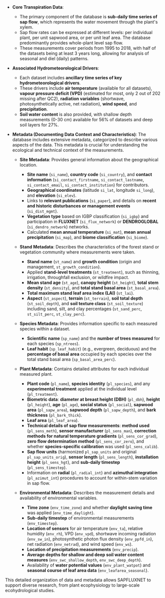 *   **Core Transpiration Data**:
    *   The primary component of the database is **sub-daily time series of sap flow**, which represents the water movement through the plant's xylem.
    *   Sap flow rates can be expressed at different levels: per individual plant, per unit sapwood area, or per unit leaf area. The database predominantly provides whole-plant level sap flow.
    *   These measurements cover periods from 1995 to 2018, with half of the datasets being at least 3 years long, allowing for analysis of seasonal and diel (daily) patterns.

*   **Associated Hydrometeorological Drivers**:
    *   Each dataset includes **ancillary time series of key hydrometeorological drivers**.
    *   These drivers include **air temperature** (available for all datasets), **vapour pressure deficit (VPD)** (estimated for most, only 2 out of 202 missing after QC2), **radiation variables** (shortwave, photosynthetically active, net radiation), **wind speed**, and **precipitation**.
    *   **Soil water content** is also provided, with shallow depth measurements (0-30 cm) available for 56% of datasets and deep soil layers for 27%.

*   **Metadata (Documenting Data Context and Characteristics)**:
    The database includes extensive metadata, categorized to describe various aspects of the data. This metadata is crucial for understanding the ecological and technical context of the measurements.

    *   **Site Metadata**: Provides general information about the geographical location.
        *   **Site name** (`si_name`), **country code** (`si_country`), and **contact information** (`si_contact_firstname`, `si_contact_lastname`, `si_contact_email`, `si_contact_institution`) for contributors.
        *   **Geographical coordinates** (latitude `si_lat`, longitude `si_long`), and **elevation** (`si_elev`).
        *   Links to **relevant publications** (`si_paper`), and details on **recent and historic disturbances or management events** (`si_dist_mgmt`).
        *   **Vegetation type** based on IGBP classification (`si_igbp`) and participation in **FLUXNET** (`si_flux_network`) or **DENDROGLOBAL** (`si_dendro_network`) networks.
        *   Calculated **mean annual temperature** (`si_mat`), **mean annual precipitation** (`si_map`), and **biome classification** (`si_biome`).

    *   **Stand Metadata**: Describes the characteristics of the forest stand or vegetation community where measurements were taken.
        *   **Stand name** (`st_name`) and **growth condition** (origin and management, `st_growth_condition`).
        *   Applied **stand-level treatments** (`st_treatment`), such as thinning, irrigation, throughfall exclusion, or wildfire impact.
        *   **Mean stand age** (`st_age`), **canopy height** (`st_height`), **total stem density** (`st_density`), and **total stand basal area** (`st_basal_area`).
        *   **Total maximum stand leaf area index (LAI)** (`st_lai`).
        *   **Aspect** (`st_aspect`), **terrain** (`st_terrain`), **soil total depth** (`st_soil_depth`), and **soil texture class** (`st_soil_texture`) including sand, silt, and clay percentages (`st_sand_perc`, `st_silt_perc`, `st_clay_perc`).

    *   **Species Metadata**: Provides information specific to each measured species within a dataset.
        *   **Scientific name** (`sp_name`) and the **number of trees measured** for each species (`sp_ntrees`).
        *   **Leaf habit** (`sp_leaf_habit`) (e.g., evergreen, deciduous) and the **percentage of basal area** occupied by each species over the total stand basal area (`sp_basal_area_perc`).

    *   **Plant Metadata**: Contains detailed attributes for each individual measured plant.
        *   **Plant code** (`pl_name`), **species identity** (`pl_species`), and any **experimental treatment** applied at the individual level (`pl_treatment`).
        *   **Biometric data**: **diameter at breast height (DBH)** (`pl_dbh`), **height** (`pl_height`), **age** (`pl_age`), **social status** (`pl_social`), **sapwood area** (`pl_sapw_area`), **sapwood depth** (`pl_sapw_depth`), and **bark thickness** (`pl_bark_thick`).
        *   **Leaf area** (`pl_leaf_area`).
        *   **Technical details of sap flow measurements**: **method used** (`pl_sens_meth`), **sensor manufacturer** (`pl_sens_man`), **correction methods for natural temperature gradients** (`pl_sens_cor_grad`), **zero flow determination method** (`pl_sens_cor_zero`), and whether **species-specific calibration** was used (`pl_sens_calib`).
        *   **Sap flow units** (harmonized `pl_sap_units` and original `pl_sap_units_orig`), **sensor length** (`pl_sens_length`), **installation height** (`pl_sens_hgt`), and **sub-daily timestep** (`pl_sens_timestep`).
        *   Information on **radial** (`pl_radial_int`) and **azimuthal integration** (`pl_azimut_int`) procedures to account for within-stem variation in sap flow.

    *   **Environmental Metadata**: Describes the measurement details and availability of environmental variables.
        *   **Time zone** (`env_time_zone`) and whether **daylight saving time** was applied (`env_time_daylight`).
        *   **Sub-daily timestep** of environmental measurements (`env_timestep`).
        *   **Location of sensors** for air temperature (`env_ta`), relative humidity (`env_rh`), VPD (`env_vpd`), shortwave incoming radiation (`env_sw_in`), photosynthetic photon flux density (`env_ppfd_in`), net radiation (`env_netrad`), and wind speed (`env_ws`).
        *   **Location of precipitation measurements** (`env_precip`).
        *   **Average depths for shallow and deep soil water content measures** (`env_swc_shallow_depth`, `env_swc_deep_depth`).
        *   Availability of **water potential values** (`env_plant_watpot`) and **seasonal course of leaf area data** (`env_leafarea_seasonal`).

This detailed organization of data and metadata allows SAPFLUXNET to support diverse research, from plant ecophysiology to large-scale ecohydrological studies.